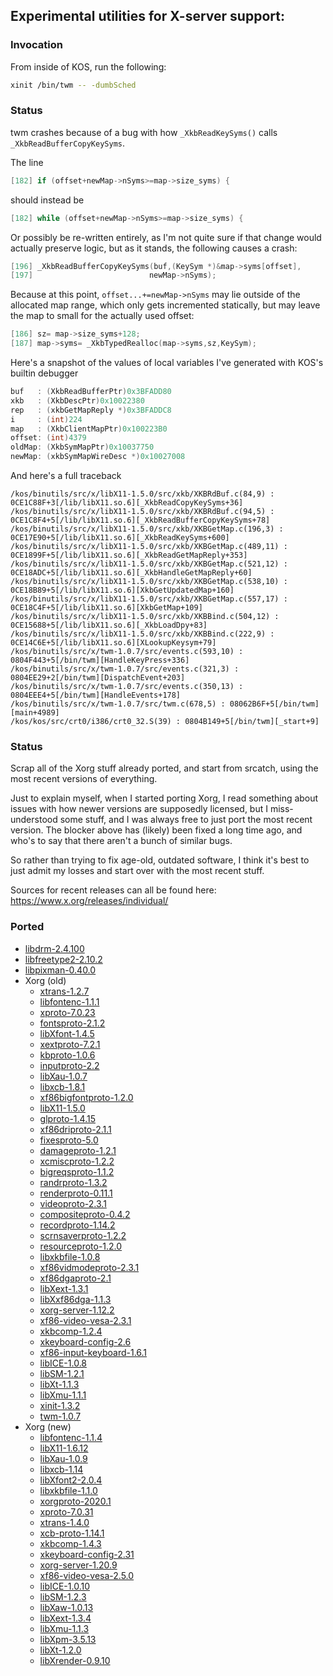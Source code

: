 
<a name="X-server"></a>
## Experimental utilities for X-server support:

### Invocation

From inside of KOS, run the following:

```sh
xinit /bin/twm -- -dumbSched
```


### Status

twm crashes because of a bug with how `_XkbReadKeySyms()` calls `_XkbReadBufferCopyKeySyms`.

The line

```c
[182] if (offset+newMap->nSyms>=map->size_syms) {
```

should instead be

```c
[182] while (offset+newMap->nSyms>=map->size_syms) {
```

Or possibly be re-written entirely, as I'm not quite sure if that change would actually preserve logic, but as it stands, the following causes a crash:

```c
[196] _XkbReadBufferCopyKeySyms(buf,(KeySym *)&map->syms[offset],
[197]                          newMap->nSyms);
```

Because at this point, `offset...+=newMap->nSyms` may lie outside of the allocated map range, which only gets incremented statically, but may leave the map to small for the actually used offset:

```c
[186] sz= map->size_syms+128;
[187] map->syms= _XkbTypedRealloc(map->syms,sz,KeySym);
```

Here's a snapshot of the values of local variables I've generated with KOS's builtin debugger

```c
buf   : (XkbReadBufferPtr)0x3BFADD80
xkb   : (XkbDescPtr)0x10022380
rep   : (xkbGetMapReply *)0x3BFADDC8
i     : (int)224
map   : (XkbClientMapPtr)0x100223B0
offset: (int)4379
oldMap: (XkbSymMapPtr)0x10037750
newMap: (xkbSymMapWireDesc *)0x10027008
```

And here's a full traceback

```
/kos/binutils/src/x/libX11-1.5.0/src/xkb/XKBRdBuf.c(84,9) : 0CE1C88F+3[/lib/libX11.so.6][_XkbReadCopyKeySyms+36]
/kos/binutils/src/x/libX11-1.5.0/src/xkb/XKBRdBuf.c(94,5) : 0CE1C8F4+5[/lib/libX11.so.6][_XkbReadBufferCopyKeySyms+78]
/kos/binutils/src/x/libX11-1.5.0/src/xkb/XKBGetMap.c(196,3) : 0CE17E90+5[/lib/libX11.so.6][_XkbReadKeySyms+600]
/kos/binutils/src/x/libX11-1.5.0/src/xkb/XKBGetMap.c(489,11) : 0CE1899F+5[/lib/libX11.so.6][_XkbReadGetMapReply+353]
/kos/binutils/src/x/libX11-1.5.0/src/xkb/XKBGetMap.c(521,12) : 0CE18ADC+5[/lib/libX11.so.6][_XkbHandleGetMapReply+60]
/kos/binutils/src/x/libX11-1.5.0/src/xkb/XKBGetMap.c(538,10) : 0CE18B89+5[/lib/libX11.so.6][XkbGetUpdatedMap+160]
/kos/binutils/src/x/libX11-1.5.0/src/xkb/XKBGetMap.c(557,17) : 0CE18C4F+5[/lib/libX11.so.6][XkbGetMap+109]
/kos/binutils/src/x/libX11-1.5.0/src/xkb/XKBBind.c(504,12) : 0CE15688+5[/lib/libX11.so.6][_XkbLoadDpy+83]
/kos/binutils/src/x/libX11-1.5.0/src/xkb/XKBBind.c(222,9) : 0CE14C6E+5[/lib/libX11.so.6][XLookupKeysym+79]
/kos/binutils/src/x/twm-1.0.7/src/events.c(593,10) : 0804F443+5[/bin/twm][HandleKeyPress+336]
/kos/binutils/src/x/twm-1.0.7/src/events.c(321,3) : 0804EE29+2[/bin/twm][DispatchEvent+203]
/kos/binutils/src/x/twm-1.0.7/src/events.c(350,13) : 0804EEE4+5[/bin/twm][HandleEvents+178]
/kos/binutils/src/x/twm-1.0.7/src/twm.c(678,5) : 08062B6F+5[/bin/twm][main+4989]
/kos/kos/src/crt0/i386/crt0_32.S(39) : 0804B149+5[/bin/twm][_start+9]
```


### Status

Scrap all of the Xorg stuff already ported, and start from srcatch, using the most recent versions of everything.

Just to explain myself, when I started porting Xorg, I read something about issues with how newer versions are supposedly licensed, but I miss-understood some stuff, and I was always free to just port the most recent version. The blocker above has (likely) been fixed a long time ago, and who's to say that there aren't a bunch of similar bugs.

So rather than trying to fix age-old, outdated software, I think it's best to just admit my losses and start over with the most recent stuff.

Sources for recent releases can all be found here: https://www.x.org/releases/individual/


### Ported

- [libdrm-2.4.100](https://dri.freedesktop.org/libdrm/)
- [libfreetype2-2.10.2](https://www.freetype.org/)
- [libpixman-0.40.0](http://pixman.org/)
- Xorg (old)
	- [xtrans-1.2.7](https://www.x.org/releases/X11R7.7/src/lib)
	- [libfontenc-1.1.1](https://www.x.org/releases/X11R7.7/src/everything)
	- [xproto-7.0.23](https://www.x.org/releases/X11R7.7/src/everything)
	- [fontsproto-2.1.2](https://www.x.org/releases/X11R7.7/src/everything)
	- [libXfont-1.4.5](https://www.x.org/releases/X11R7.7/src/everything)
	- [xextproto-7.2.1](https://www.x.org/releases/X11R7.7/src/everything)
	- [kbproto-1.0.6](https://www.x.org/releases/X11R7.7/src/everything)
	- [inputproto-2.2](https://www.x.org/releases/X11R7.7/src/everything)
	- [libXau-1.0.7](https://www.x.org/releases/X11R7.7/src/everything)
	- [libxcb-1.8.1](https://www.x.org/releases/X11R7.7/src/everything)
	- [xf86bigfontproto-1.2.0](https://www.x.org/releases/X11R7.7/src/everything)
	- [libX11-1.5.0](https://www.x.org/releases/X11R7.7/src/everything)
	- [glproto-1.4.15](https://www.x.org/releases/X11R7.7/src/everything)
	- [xf86driproto-2.1.1](https://www.x.org/releases/X11R7.7/src/everything)
	- [fixesproto-5.0](https://www.x.org/releases/X11R7.7/src/everything)
	- [damageproto-1.2.1](https://www.x.org/releases/X11R7.7/src/everything)
	- [xcmiscproto-1.2.2](https://www.x.org/releases/X11R7.7/src/everything)
	- [bigreqsproto-1.1.2](https://www.x.org/releases/X11R7.7/src/everything)
	- [randrproto-1.3.2](https://www.x.org/releases/X11R7.7/src/everything)
	- [renderproto-0.11.1](https://www.x.org/releases/X11R7.7/src/everything)
	- [videoproto-2.3.1](https://www.x.org/releases/X11R7.7/src/everything)
	- [compositeproto-0.4.2](https://www.x.org/releases/X11R7.7/src/everything)
	- [recordproto-1.14.2](https://www.x.org/releases/X11R7.7/src/everything)
	- [scrnsaverproto-1.2.2](https://www.x.org/releases/X11R7.7/src/everything)
	- [resourceproto-1.2.0](https://www.x.org/releases/X11R7.7/src/everything)
	- [libxkbfile-1.0.8](https://www.x.org/releases/X11R7.7/src/everything)
	- [xf86vidmodeproto-2.3.1](https://www.x.org/releases/X11R7.7/src/everything)
	- [xf86dgaproto-2.1](https://www.x.org/releases/X11R7.7/src/everything)
	- [libXext-1.3.1](https://www.x.org/releases/X11R7.7/src/everything)
	- [libXxf86dga-1.1.3](https://www.x.org/releases/X11R7.7/src/everything)
	- [xorg-server-1.12.2](https://www.x.org/releases/X11R7.7/src/everything)
	- [xf86-video-vesa-2.3.1](https://www.x.org/releases/X11R7.7/src/everything)
	- [xkbcomp-1.2.4](https://www.x.org/releases/X11R7.7/src/everything)
	- [xkeyboard-config-2.6](https://www.x.org/releases/X11R7.7/src/everything)
	- [xf86-input-keyboard-1.6.1](https://www.x.org/releases/X11R7.7/src/everything)
	- [libICE-1.0.8](https://www.x.org/releases/X11R7.7/src/everything)
	- [libSM-1.2.1](https://www.x.org/releases/X11R7.7/src/everything)
	- [libXt-1.1.3](https://www.x.org/releases/X11R7.7/src/everything)
	- [libXmu-1.1.1](https://www.x.org/releases/X11R7.7/src/everything)
	- [xinit-1.3.2](https://www.x.org/archive//individual/app)
	- [twm-1.0.7](https://www.x.org/archive//individual/app)
- Xorg (new)
	- [libfontenc-1.1.4](https://www.x.org/releases/individual/lib/libfontenc-1.1.4.tar.gz)
	- [libX11-1.6.12](https://www.x.org/releases/individual/lib/libX11-1.6.12.tar.gz)
	- [libXau-1.0.9](https://www.x.org/releases/individual/lib/libXau-1.0.9.tar.gz)
	- [libxcb-1.14](https://www.x.org/releases/individual/lib/libxcb-1.14.tar.gz)
	- [libXfont2-2.0.4](https://www.x.org/releases/individual/lib/libXfont2-2.0.4.tar.gz)
	- [libxkbfile-1.1.0](https://www.x.org/releases/individual/lib/libxkbfile-1.1.0.tar.gz)
	- [xorgproto-2020.1](https://www.x.org/releases/individual/proto/xorgproto-2020.1.tar.gz)
	- [xproto-7.0.31](https://www.x.org/releases/individual/proto/xproto-7.0.31.tar.gz)
	- [xtrans-1.4.0](https://www.x.org/releases/individual/proto/xtrans-1.4.0.tar.gz)
	- [xcb-proto-1.14.1](https://www.x.org/releases/individual/proto/xcb-proto-1.14.1.tar.gz)
	- [xkbcomp-1.4.3](https://www.x.org/releases/individual/app/xkbcomp-1.4.3.tar.gz)
	- [xkeyboard-config-2.31](https://www.x.org/releases/individual/data/xkeyboard-config/xkeyboard-config-2.31.tar.gz)
	- [xorg-server-1.20.9](https://www.x.org/releases/individual/xserver/xorg-server-1.20.9.tar.gz)
	- [xf86-video-vesa-2.5.0](https://www.x.org/releases/individual/driver/xf86-video-vesa-2.5.0.tar.gz)
	- [libICE-1.0.10](https://www.x.org/releases/individual/lib/libICE-1.0.10.tar.gz)
	- [libSM-1.2.3](https://www.x.org/releases/individual/lib/libSM-1.2.3.tar.gz)
	- [libXaw-1.0.13](https://www.x.org/releases/individual/lib/libXaw-1.0.13.tar.gz)
	- [libXext-1.3.4](https://www.x.org/releases/individual/lib/libXext-1.3.4.tar.gz)
	- [libXmu-1.1.3](https://www.x.org/releases/individual/lib/libXmu-1.1.3.tar.gz)
	- [libXpm-3.5.13](https://www.x.org/releases/individual/lib/libXpm-3.5.13.tar.gz)
	- [libXt-1.2.0](https://www.x.org/releases/individual/lib/libXt-1.2.0.tar.gz)
	- [libXrender-0.9.10](https://www.x.org/releases/individual/lib/libXrender-0.9.10.tar.gz)

